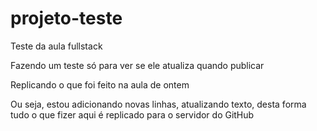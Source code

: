 # projeto-teste

Teste da aula fullstack

Fazendo um teste só para ver se ele atualiza quando publicar

Replicando o que foi feito na aula de ontem

Ou seja, estou adicionando novas linhas, atualizando texto, desta forma tudo o que fizer aqui é replicado para o servidor do GitHub
